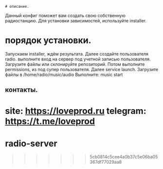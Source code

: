 	# описание.
Данный конфиг поможет вам создать свою собственную радиостанцию.
Для установки зависимостей, используйте installer.
# порядок установки.
Запускаем installer, ждём результата.
Далее создайте пользователя radio. 
выполните вход на сервер под учетной записью пользователя.
Загрузите файлы или склонируйте репозиторий.
Потом выполните permissions, из под супер пользователя.
Далее service launch.
Загрузите файлы в /home/radio/music/audio
Выполните:
music start
## контакты.
site: https://loveprod.ru
telegram: https://t.me/loveprod
=======
# radio-server
>>>>>>> 5cb0814c5cee4a0b37c5e06ba05367df77029aa8
